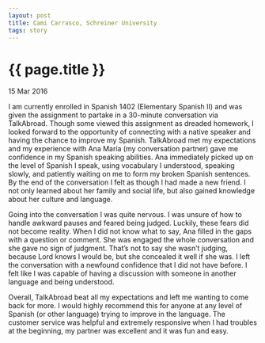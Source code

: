 ```yaml
---
layout: post
title: Cami Carrasco, Schreiner University
tags: story
---
```


# {{ page.title }}

15 Mar 2016

I am currently enrolled in Spanish 1402 (Elementary Spanish II) and was given the assignment to partake in a 30-minute conversation via TalkAbroad. Though some viewed this assignment as dreaded homework, I looked forward to the opportunity of connecting with a native speaker and having the chance to improve my Spanish. TalkAbroad met my expectations and my experience with Ana María (my conversation partner) gave me confidence in my Spanish speaking abilities. Ana immediately picked up on the level of Spanish I speak, using vocabulary I understood, speaking slowly, and patiently waiting on me to form my broken Spanish sentences. By the end of the conversation I felt as though I had made a new friend. I not only learned about her family and social life, but also gained knowledge about her culture and language.

Going into the conversation I was quite nervous. I was unsure of how to handle awkward pauses and feared being judged. Luckily, these fears did not become reality. When I did not know what to say, Ana filled in the gaps with a question or comment. She was engaged the whole conversation and she gave no sign of judgment. That’s not to say she wasn’t judging, because Lord knows I would be, but she concealed it well if she was. I left the conversation with a newfound confidence that I did not have before. I felt like I was capable of having a discussion with someone in another language and being understood.

Overall, TalkAbroad beat all my expectations and left me wanting to come back for more. I would highly recommend this for anyone at any level of Spanish (or other language) trying to improve in the language. The customer service was helpful and extremely responsive when I had troubles at the beginning, my partner was excellent and it was fun and easy.